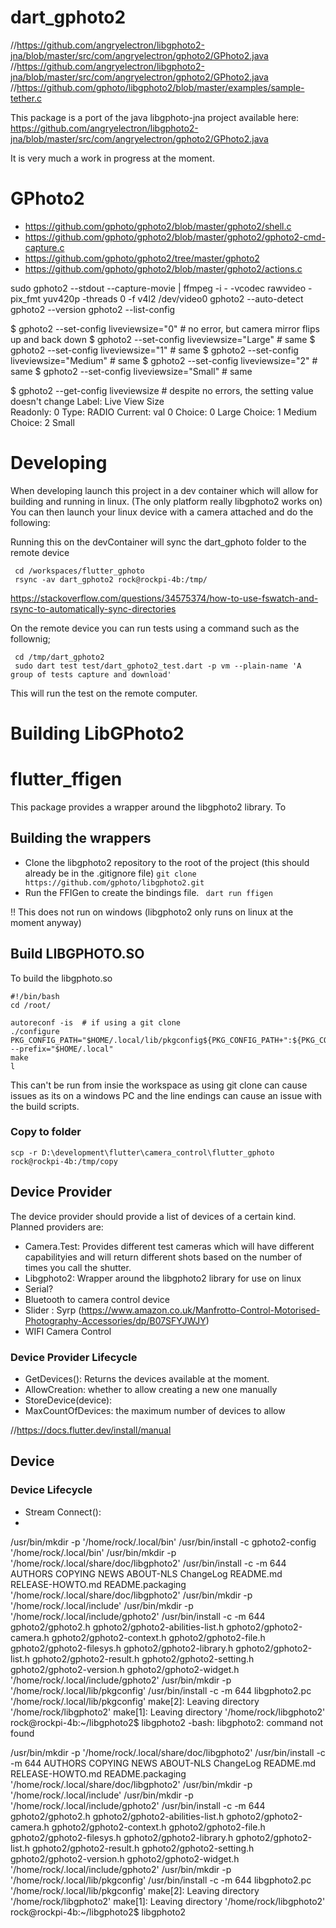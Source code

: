 # dart_gphoto2



//https://github.com/angryelectron/libgphoto2-jna/blob/master/src/com/angryelectron/gphoto2/GPhoto2.java
//https://github.com/angryelectron/libgphoto2-jna/blob/master/src/com/angryelectron/gphoto2/GPhoto2.java
//https://github.com/gphoto/libgphoto2/blob/master/examples/sample-tether.c

This package is a port of the java libgphoto-jna project available here: 
https://github.com/angryelectron/libgphoto2-jna/blob/master/src/com/angryelectron/gphoto2/GPhoto2.java


It is very much a work in progress at the moment. 

# GPhoto2 
- https://github.com/gphoto/gphoto2/blob/master/gphoto2/shell.c
- https://github.com/gphoto/gphoto2/blob/master/gphoto2/gphoto2-cmd-capture.c
- https://github.com/gphoto/gphoto2/tree/master/gphoto2
- https://github.com/gphoto/gphoto2/blob/master/gphoto2/actions.c


sudo gphoto2 --stdout --capture-movie | ffmpeg -i - -vcodec rawvideo -pix_fmt yuv420p -threads 0 -f v4l2 /dev/video0
gphoto2 --auto-detect 
 gphoto2 --version
  gphoto2 --list-config


$ gphoto2 --set-config liveviewsize="0"         # no error, but camera mirror flips up and back down
$ gphoto2 --set-config liveviewsize="Large"     # same
$ gphoto2 --set-config liveviewsize="1"         # same
$ gphoto2 --set-config liveviewsize="Medium"    # same
$ gphoto2 --set-config liveviewsize="2"         # same
$ gphoto2 --set-config liveviewsize="Small"     # same

$ gphoto2 --get-config liveviewsize # despite no errors, the setting value doesn't change
Label: Live View Size                                                          
Readonly: 0
Type: RADIO
Current: val 0
Choice: 0 Large
Choice: 1 Medium
Choice: 2 Small




# Developing
When developing launch this project in a dev container which will allow for building and running in linux. (The only platform really libgphoto2 works on)  You can then launch your linux device with a camera attached and do the following: 

Running this on the devContainer will sync the dart_gphoto folder to the remote device

```
 cd /workspaces/flutter_gphoto
 rsync -av dart_gphoto2 rock@rockpi-4b:/tmp/

 ```
https://stackoverflow.com/questions/34575374/how-to-use-fswatch-and-rsync-to-automatically-sync-directories


On the remote device you can run tests using a command such as the follownig; 
```
 cd /tmp/dart_gphoto2
 sudo dart test test/dart_gphoto2_test.dart -p vm --plain-name 'A group of tests capture and download'
```
This will run the test on the remote computer. 

# Building LibGPhoto2


# flutter_ffigen

This package provides a wrapper around the libgphoto2 library.  To 


## Building the wrappers

- Clone the libgphoto2 repository to the root of the project (this should already be in the .gitignore file) 
```git clone https://github.com/gphoto/libgphoto2.git ```
- Run the FFIGen to create the bindings file. 
``` dart run ffigen```

!! This does not run on windows (libgphoto2 only runs on linux at the moment anyway)


## Build LIBGPHOTO.SO

To build the libgphoto.so
```
#!/bin/bash 
cd /root/

autoreconf -is  # if using a git clone
./configure PKG_CONFIG_PATH="$HOME/.local/lib/pkgconfig${PKG_CONFIG_PATH+":${PKG_CONFIG_PATH}"}" --prefix="$HOME/.local"
make
l
```
This can't be run from insie the workspace as using git clone can cause issues as its on a windows PC and the line endings can cause an issue with the build scripts.

### Copy to folder
```
scp -r D:\development\flutter\camera_control\flutter_gphoto rock@rockpi-4b:/tmp/copy
````


## Device Provider

The device provider should provide a list of devices of a certain kind.  Planned providers are: 
- Camera.Test:  Provides different test cameras which will have different capabilityies and will return different shots based on the number of times you call the shutter.
- Libgphoto2:  Wrapper around the libgphoto2 library for use on linux
- Serial? 
- Bluetooth to camera control device
- Slider : Syrp (https://www.amazon.co.uk/Manfrotto-Control-Motorised-Photography-Accessories/dp/B07SFYJWJY)  
- WIFI Camera Control


### Device Provider Lifecycle


- GetDevices(): Returns the devices available at the moment. 
- AllowCreation: whether to allow creating a new one manually
- StoreDevice(device): 
- MaxCountOfDevices:  the maximum number of devices to allow

//https://docs.flutter.dev/install/manual


## Device

### Device Lifecycle

- Stream Connect(): 
- 


 /usr/bin/mkdir -p '/home/rock/.local/bin'
 /usr/bin/install -c gphoto2-config '/home/rock/.local/bin'
 /usr/bin/mkdir -p '/home/rock/.local/share/doc/libgphoto2'
 /usr/bin/install -c -m 644 AUTHORS COPYING NEWS ABOUT-NLS ChangeLog README.md RELEASE-HOWTO.md README.packaging '/home/rock/.local/share/doc/libgphoto2'
 /usr/bin/mkdir -p '/home/rock/.local/include'
 /usr/bin/mkdir -p '/home/rock/.local/include/gphoto2'
 /usr/bin/install -c -m 644  gphoto2/gphoto2.h gphoto2/gphoto2-abilities-list.h gphoto2/gphoto2-camera.h gphoto2/gphoto2-context.h gphoto2/gphoto2-file.h gphoto2/gphoto2-filesys.h gphoto2/gphoto2-library.h gphoto2/gphoto2-list.h gphoto2/gphoto2-result.h gphoto2/gphoto2-setting.h gphoto2/gphoto2-version.h gphoto2/gphoto2-widget.h '/home/rock/.local/include/gphoto2'
 /usr/bin/mkdir -p '/home/rock/.local/lib/pkgconfig'
 /usr/bin/install -c -m 644 libgphoto2.pc '/home/rock/.local/lib/pkgconfig'
make[2]: Leaving directory '/home/rock/libgphoto2'
make[1]: Leaving directory '/home/rock/libgphoto2'
rock@rockpi-4b:~/libgphoto2$ libgphoto2
-bash: libgphoto2: command not found

 /usr/bin/mkdir -p '/home/rock/.local/share/doc/libgphoto2'
 /usr/bin/install -c -m 644 AUTHORS COPYING NEWS ABOUT-NLS ChangeLog README.md RELEASE-HOWTO.md README.packaging '/home/rock/.local/share/doc/libgphoto2'
 /usr/bin/mkdir -p '/home/rock/.local/include'
 /usr/bin/mkdir -p '/home/rock/.local/include/gphoto2'
 /usr/bin/install -c -m 644  gphoto2/gphoto2.h gphoto2/gphoto2-abilities-list.h gphoto2/gphoto2-camera.h gphoto2/gphoto2-context.h gphoto2/gphoto2-file.h gphoto2/gphoto2-filesys.h gphoto2/gphoto2-library.h gphoto2/gphoto2-list.h gphoto2/gphoto2-result.h gphoto2/gphoto2-setting.h gphoto2/gphoto2-version.h gphoto2/gphoto2-widget.h '/home/rock/.local/include/gphoto2'
 /usr/bin/mkdir -p '/home/rock/.local/lib/pkgconfig'
 /usr/bin/install -c -m 644 libgphoto2.pc '/home/rock/.local/lib/pkgconfig'
make[2]: Leaving directory '/home/rock/libgphoto2'
make[1]: Leaving directory '/home/rock/libgphoto2'
rock@rockpi-4b:~/libgphoto2$ libgphoto2
